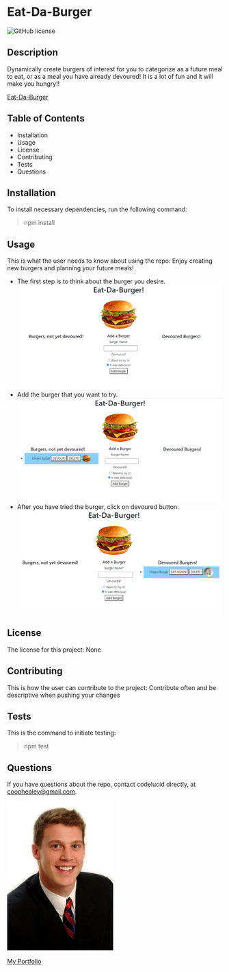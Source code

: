 # Eat-Da-Burger  

![GitHub license](https://img.shields.io/badge/license-None-brightgreen)

## Description  

Dynamically create burgers of interest for you to categorize as a future meal to eat, or as a meal you have already devoured! It is a lot of fun and it will make you hungry!! 

[Eat-Da-Burger](https://eat-da-burger-tracker.herokuapp.com/)

## Table of Contents
- Installation 
- Usage
- License
- Contributing
- Tests
- Questions  

## Installation  

To install necessary dependencies, run the following command:
>npm install  

## Usage  

This is what the user needs to know about using the repo:
Enjoy creating new burgers and planning your future meals!
- The first step is to think about the burger you desire.
![first step](/stepOne.png)   
- Add the burger that you want to try.
![Add burger](/stepTwo.png)
- After you have tried the burger, click on devoured button.
![Devour Burger](/stepThree.png)
## License  

The license for this project:
None  

## Contributing  

This is how the user can contribute to the project:
Contribute often and be descriptive when pushing your changes  

## Tests  

This is the command to initiate testing:
>npm test  

## Questions  

If you have questions about the repo, contact codelucid directly, at coophealey@gmail.com.

[![My Profile Picture](/profilePic.png)](https://github.com/codelucid "My Profile Picture")

[My Portfolio](https://codelucid.github.io/Portfolio/ "My Portfolio")